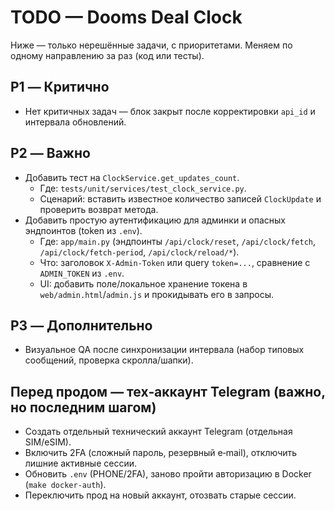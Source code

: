 # TODO — Dooms Deal Clock

Ниже — только нерешённые задачи, с приоритетами. Меняем по одному направлению за раз (код или тесты).

## P1 — Критично

- Нет критичных задач — блок закрыт после корректировки `api_id` и интервала обновлений.

## P2 — Важно

- Добавить тест на `ClockService.get_updates_count`.
  - Где: `tests/unit/services/test_clock_service.py`.
  - Сценарий: вставить известное количество записей `ClockUpdate` и проверить возврат метода.
- Добавить простую аутентификацию для админки и опасных эндпоинтов (token из `.env`).
  - Где: `app/main.py` (эндпоинты `/api/clock/reset`, `/api/clock/fetch`, `/api/clock/fetch-period`, `/api/clock/reload/*`).
  - Что: заголовок `X-Admin-Token` или query `token=...`, сравнение с `ADMIN_TOKEN` из `.env`.
  - UI: добавить поле/локальное хранение токена в `web/admin.html`/`admin.js` и прокидывать его в запросы.

## P3 — Дополнительно

- Визуальное QA после синхронизации интервала (набор типовых сообщений, проверка скролла/шапки).

## Перед продом — тех‑аккаунт Telegram (важно, но последним шагом)

- Создать отдельный технический аккаунт Telegram (отдельная SIM/eSIM).
- Включить 2FA (сложный пароль, резервный e‑mail), отключить лишние активные сессии.
- Обновить `.env` (PHONE/2FA), заново пройти авторизацию в Docker (`make docker-auth`).
- Переключить прод на новый аккаунт, отозвать старые сессии.
